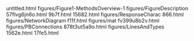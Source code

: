 untitled.html
figures/Figure1-MethodsOverview-1
figures/FigureDescription
57flvg6jn6o.html
9b7f.html
15682.html
figures/ResponseCharac
866.html
figures/NetworkDiagram
f11f.html
figures/mat
fv399u8b2v.html
figures/PBConnections
878t3ut5a9o.html
figures/LinesAndTypes
1562e.html
17fe5.html